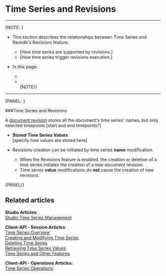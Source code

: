 ﻿# Time Series and Revisions
---

{NOTE: }

* This section describes the relationships between Time Series and Ravedb's Revisions feature.  
   * [How time series are supported by revisions.]  
   * [How time series trigger revisions execution.]  

* In this page:  
  * []()  
  * []()  
{NOTE/}

---

{PANEL: }

###Time Series and Revisions  

A [document revision](../../../client-api/session/revisions/what-are-revisions) stores all the document's time series' names, 
but only selected timepoints [start and end timeponits?]  
 
* **Stored Time Series Values**  
  [specify how values are stored here]  

* Revisions-creation can be initiated by time series **name** modification.  
   * When the Revisions feature is enabled, the creation or deletion of a time series initiates the creation of a new document revision.  
   * Time series **value** modifications do **not** cause the creation of new revisions.  

{PANEL/}

## Related articles
**Studio Articles**:  
[Studio Time Series Management]()  

**Client-API - Session Articles**:  
[Time Series Overview]()  
[Creating and Modifying Time Series]()  
[Deleting Time Series]()  
[Retrieving Time Series Values]()  
[Time Series and Other Features]()  

**Client-API - Operations Articles**:  
[Time Series Operations]()  
